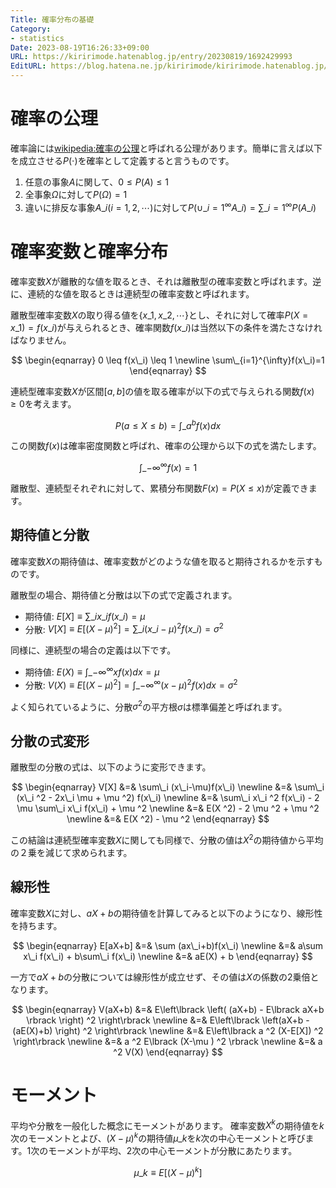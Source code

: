 ```yaml
---
Title: 確率分布の基礎
Category:
- statistics
Date: 2023-08-19T16:26:33+09:00
URL: https://kiririmode.hatenablog.jp/entry/20230819/1692429993
EditURL: https://blog.hatena.ne.jp/kiririmode/kiririmode.hatenablog.jp/atom/entry/820878482959775058
---
```


# 確率の公理

確率論には[wikipedia:確率の公理](コルモゴロフの定理)と呼ばれる公理があります。簡単に言えば以下を成立させる$P(\cdot)$を確率として定義すると言うものです。

1. 任意の事象$A$に関して、$0\leq P(A) \leq 1$
2. 全事象$\Omega$に対して$P(\Omega)=1$
3. 違いに排反な事象$A\_i (i=1,2,\cdots)$に対して$P(\cup\_{i=1}^{\infty} A\_i)=\sum\_{i=1}^{\infty}P(A\_i)$

# 確率変数と確率分布

確率変数$X$が離散的な値を取るとき、それは離散型の確率変数と呼ばれます。逆に、連続的な値を取るときは連続型の確率変数と呼ばれます。

<!-- textlint-disable -->
離散型確率変数$X$の取り得る値を$\lbrace x\_1, x\_2, \cdots \rbrace$とし、それに対して確率$P(X=x\_1)=f(x\_i)$が与えられるとき、確率関数$f(x\_i)$は当然以下の条件を満たさなければなりません。
<!-- textlint-enable -->

$$
\begin{eqnarray}
0 \leq f(x\_i) \leq 1 \newline
\sum\_{i=1}^{\infty}f(x\_i)=1
\end{eqnarray}
$$

連続型確率変数$X$が区間$[a, b]$の値を取る確率が以下の式で与えられる関数$f(x)\geq 0$を考えます。

$$
P(a\leq X \leq b) = \int\_{a}^{b}f(x)dx
$$

この関数$f(x)$は確率密度関数と呼ばれ、確率の公理から以下の式を満たします。

$$
\int\_{-\infty}^{\infty}f(x)=1
$$

離散型、連続型それぞれに対して、累積分布関数$F(x)=P(X\leq x)$が定義できます。

## 期待値と分散

確率変数$X$の期待値は、確率変数がどのような値を取ると期待されるかを示すものです。

離散型の場合、期待値と分散は以下の式で定義されます。

- 期待値: $E[X] \equiv \sum\_{i}x\_i f(x\_i)=\mu$
- 分散: $V[X] \equiv E\lbrack (X - \mu) ^2 \rbrack= \sum\_{i} (x\_i - \mu) ^2 f(x\_i)=\sigma ^2$

同様に、連続型の場合の定義は以下です。

<!-- textlint-disable -->
- 期待値: $E(X) \equiv \int\_{-\infty}^{\infty}xf(x)dx=\mu$
- 分散: $V(X) \equiv E\lbrack (X - \mu) ^2 \rbrack = \int\_{-\infty} ^{\infty} ( x - \mu ) ^2 f(x)dx = \sigma ^2$
<!-- textlint-enable -->

よく知られているように、分散$\sigma ^2$の平方根$\sigma$は標準偏差と呼ばれます。

## 分散の式変形

離散型の分散の式は、以下のように変形できます。

$$
\begin{eqnarray}
V[X] &=& \sum\_i (x\_i-\mu)f(x\_i) \newline
  &=& \sum\_i (x\_i ^2 - 2x\_i \mu + \mu ^2) f(x\_i) \newline
  &=& \sum\_i x\_i ^2 f(x\_i) - 2 \mu \sum\_i x\_i f(x\_i) + \mu ^2 \newline
  &=& E(X ^2) - 2 \mu ^2 + \mu ^2 \newline
  &=& E(X ^2) - \mu ^2
\end{eqnarray}
$$

この結論は連続型確率変数$X$に関しても同様で、分散の値は$X ^2$の期待値から平均の２乗を減じて求められます。

## 線形性

確率変数$X$に対し、$aX+b$の期待値を計算してみると以下のようになり、線形性を持ちます。

$$
\begin{eqnarray}
E[aX+b] &=& \sum (ax\_i+b)f(x\_i) \newline
  &=& a\sum x\_i f(x\_i) + b\sum\_i f(x\_i) \newline
  &=& aE(X) + b
\end{eqnarray}
$$

一方で$aX+b$の分散については線形性が成立せず、その値は$X$の係数の2乗倍となります。

$$
\begin{eqnarray}
V(aX+b) &=& E\left\lbrack \left( (aX+b) - E\lbrack aX+b \rbrack \right) ^2 \right\rbrack \newline
  &=& E\left\lbrack \left(aX+b - (aE(X)+b) \right) ^2 \right\rbrack \newline
  &=& E\left\lbrack a ^2 (X-E[X]) ^2 \right\rbrack \newline
  &=& a ^2 E\lbrack (X-\mu ) ^2 \rbrack \newline
  &=& a ^2 V(X)
\end{eqnarray}
$$

# モーメント

平均や分散を一般化した概念にモーメントがあります。
確率変数$X ^k$の期待値を$k$次のモーメントとよび、$(X-\mu) ^k$の期待値$\mu\_{k}$を$k$次の中心モーメントと呼びます。1次のモーメントが平均、2次の中心モーメントが分散にあたります。

$$
\mu\_k \equiv E\left\lbrack (X-\mu ) ^k \right\rbrack
$$
